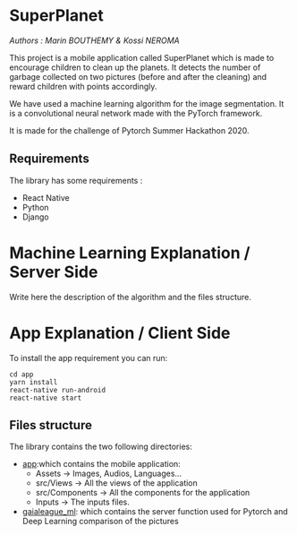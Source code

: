 # SuperPlanet
*Authors : Marin BOUTHEMY & Kossi NEROMA*


This project is a mobile application called SuperPlanet which is made to encourage children to clean up the planets.
It detects the number of garbage collected on two pictures (before and after the cleaning) and reward children with points accordingly.

We have used a machine learning algorithm for the image segmentation. It is a convolutional neural network made with the PyTorch framework.

It is made for the challenge of Pytorch Summer Hackathon 2020.

## Requirements
The library has some requirements :
 - React Native
 - Python
 - Django


# Machine Learning Explanation / Server Side


Write here the description of the algorithm and the files structure.





# App Explanation / Client Side


To install the app requirement you can run:

```
cd app
yarn install
react-native run-android
react-native start
```

## Files structure

The library contains the two following directories:

 - [app](https://github.com/mbouthemy/SuperPlanet/tree/master/app):which contains the mobile application:
     - Assets -> Images, Audios, Languages...
     - src/Views -> All the views of the application
     - src/Components -> All the components for the application
     - Inputs -> The inputs files.
 -  [gaialeague_ml](https://github.com/mbouthemy/SuperPlanet/tree/master/gaialeague_ml): which contains the server function used for Pytorch and Deep Learning comparison of the pictures
 
 
 
 

